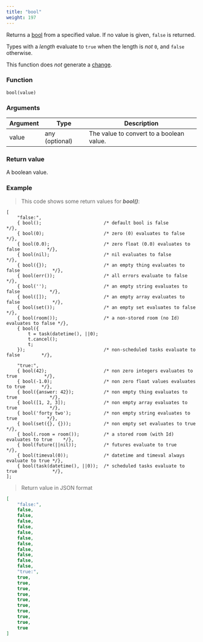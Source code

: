 ```yaml
---
title: "bool"
weight: 197
---
```


Returns a [bool](../../data-types/bool) from a specified value.
If no value is given, `false` is returned.

Types with a *length* evaluate to `true` when the length is *not* `0`, and `false` otherwise.

This function does *not* generate a [change](../../overview/changes).

### Function

`bool(value)`

### Arguments

Argument | Type | Description
-------- | ---- | -----------
value | any (optional) | The value to convert to a boolean value.

### Return value

A boolean value.

### Example

> This code shows some return values for ***bool()***:

```thingsdb,json_response
[
    "false:",
    { bool();                       /* default bool is false                        */},
    { bool(0);                      /* zero (0) evaluates to false                  */},
    { bool(0.0);                    /* zero float (0.0) evaluates to false          */},
    { bool(nil);                    /* nil evaluates to false                       */},
    { bool({});                     /* an empty thing evaluates to false            */},
    { bool(err());                  /* all errors evaluate to false                 */},
    { bool('');                     /* an empty string evaluates to false           */},
    { bool([]);                     /* an empty array evaluates to false            */},
    { bool(set());                  /* an empty set evaluates to false              */},
    { bool(room());                 /* a non-stored room (no Id) evaluates to false */},
    { bool({
        t = task(datetime(), ||0);
        t.cancel();
        t;
    });                             /* non-scheduled tasks evaluate to false        */},

    "true:",
    { bool(42);                     /* non zero integers evaluates to true          */},
    { bool(-1.0);                   /* non zero float values evaluates to true      */},
    { bool({answer: 42});           /* non empty thing evaluates to true            */},
    { bool([1, 2, 3]);              /* non empty array evaluates to true            */},
    { bool('forty two');            /* non empty string evaluates to true           */},
    { bool(set({}, {}));            /* non empty set evaluates to true              */},
    { bool(.room = room());         /* a stored room (with Id) evaluates to true    */},
    { bool(future(||nil));          /* futures evaluate to true                     */},
    { bool(timeval(0));             /* datetime and timeval always evaluate to true */},
    { bool(task(datetime(), ||0));  /* scheduled tasks evaluate to true             */},
];
```

> Return value in JSON format

```json
[
    "false:",
    false,
    false,
    false,
    false,
    false,
    false,
    false,
    false,
    false,
    false,
    false,
    "true:",
    true,
    true,
    true,
    true,
    true,
    true,
    true,
    true,
    true,
    true
]
```
